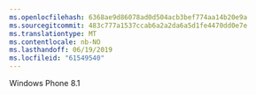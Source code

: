 ```yaml
---
ms.openlocfilehash: 6368ae9d86078ad0d504acb3bef774aa14b20e9a
ms.sourcegitcommit: 483c777a1537ccab6a2a2da6a5d1fe4470dd0e7e
ms.translationtype: MT
ms.contentlocale: nb-NO
ms.lasthandoff: 06/19/2019
ms.locfileid: "61549540"
---
```

Windows Phone 8.1